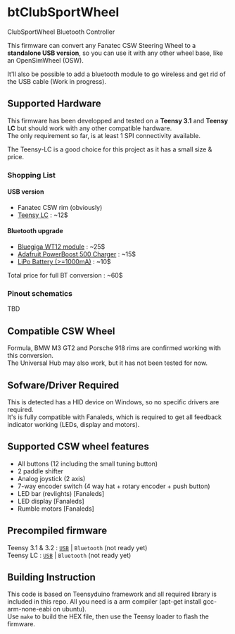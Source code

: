 # btClubSportWheel
ClubSportWheel Bluetooth Controller

This firmware can convert any Fanatec CSW Steering Wheel to a **standalone USB version**, so you can use it with any other wheel base, like an OpenSimWheel (OSW).

It'll also be possible to add a bluetooth module to go wireless and get rid of the USB cable (Work in progress).

## Supported Hardware
This firmware has been developped and tested on a **Teensy 3.1** and **Teensy LC** but should work with any other compatible hardware.  
The only requirement so far, is at least 1 SPI connectivity available.

The Teensy-LC is a good choice for this project as it has a small size & price.

### Shopping List
#### USB version
- Fanatec CSW rim (obviously)
- [Teensy LC](https://www.pjrc.com/teensy/teensyLC.html) : ~12$

#### Bluetooth upgrade
- [Bluegiga WT12 module](http://www.jetney.com/wt12) : ~25$
- [Adafruit PowerBoost 500 Charger](https://www.adafruit.com/products/1944) : ~15$
- [LiPo Battery (>=1000mA)](https://www.adafruit.com/categories/138) : ~10$

Total price for full BT conversion : ~60$
### Pinout schematics
TBD

## Compatible CSW Wheel
Formula, BMW M3 GT2 and Porsche 918 rims are confirmed working with this conversion.  
The Universal Hub may also work, but it has not been tested for now.

## Sofware/Driver Required
This is detected has a HID device on Windows, so no specific drivers are required.  
It's is fully compatible with Fanaleds, which is required to get all feedback indicator working (LEDs, display and motors).

## Supported CSW wheel features
- All buttons (12 including the small tuning button)
- 2 paddle shifter
- Analog joystick (2 axis)
- 7-way encoder switch (4 way hat + rotary encoder + push button)
- LED bar (revlights) [Fanaleds]
- LED display [Fanaleds]
- Rumble motors [Fanaleds]

## Precompiled firmware
Teensy 3.1 & 3.2 : [`USB`](firmware/teensy31_USB.hex) | `Bluetooth` (not ready yet)  
Teensy LC : [`USB`](firmware/teensyLC_USB.hex) | `Bluetooth` (not ready yet)


## Building Instruction
This code is based on Teensyduino framework and all required library is included in this repo. 
All you need is a arm compiler (apt-get install gcc-arm-none-eabi on ubuntu).  
Use `make` to build the HEX file, then use the Teensy loader to flash the firmware.

